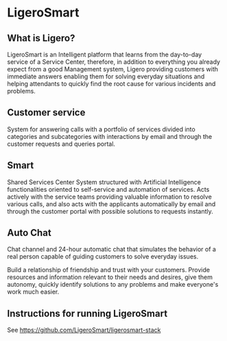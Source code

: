 # LigeroSmart

## What is Ligero?

LigeroSmart is an Intelligent platform that learns from the day-to-day service of a Service Center, therefore, in addition to everything you already expect from a good Management system, Ligero providing customers with immediate answers enabling them for solving everyday situations and helping attendants to quickly find the root cause for various incidents and problems.

## Customer service

System for answering calls with a portfolio of services divided into categories and subcategories with interactions by email and through the customer requests and queries portal.

## Smart

Shared Services Center System structured with Artificial Intelligence functionalities oriented to self-service and automation of services. Acts actively with the service teams providing valuable information to resolve various calls, and also acts with the applicants automatically by email and through the customer portal with possible solutions to requests instantly.

## Auto Chat

Chat channel and 24-hour automatic chat that simulates the behavior of a real person capable of guiding customers to solve everyday issues.

Build a relationship of friendship and trust with your customers. Provide resources and information relevant to their needs and desires, give them autonomy, quickly identify solutions to any problems and make everyone's work much easier.

## Instructions for running LigeroSmart

See https://github.com/LigeroSmart/ligerosmart-stack
